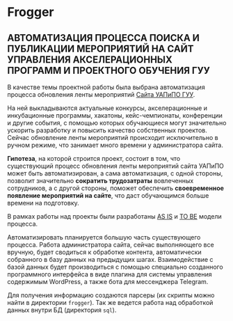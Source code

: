 # Frogger

## АВТОМАТИЗАЦИЯ ПРОЦЕССА ПОИСКА И ПУБЛИКАЦИИ МЕРОПРИЯТИЙ НА САЙТ УПРАВЛЕНИЯ АКСЕЛЕРАЦИОННЫХ ПРОГРАММ И ПРОЕКТНОГО ОБУЧЕНИЯ ГУУ

В качестве темы проектной работы была выбрана автоматизация процесса обновления ленты мероприятий [Сайта УАПиПО ГУУ](http://pmo.guu.ru/all-events/).

На ней выкладываются актуальные конкурсы, акселерационные и инкубационные программы, хакатоны, кейс-чемпионаты, конференции и другие события, с помощью которых обучающиеся могут значительно ускорить разработку и повысить качество собственных проектов. Сейчас обновление ленты мероприятий происходит исключительно в ручном режиме, что занимает много времени у администратора сайта.

**Гипотеза**, на которой строится проект, состоит в том, что существующий процесс обновления ленты мероприятий сайта УАПиПО может быть автоматизирован, а сама автоматизация, с одной стороны, позволит значительно **сократить трудозатраты** вовлеченных сотрудников, а с другой стороны, поможет обеспечить **своевременное появление мероприятий на сайте**, что даст обучающимся больше времени на подготовку.

В рамках работы над проекты были разработаны [AS IS](https://drive.google.com/file/d/1NnZAt0cczjUkmpYIpka7kPa2cvbftCo9/view?usp=sharing) и [TO BE](https://drive.google.com/file/d/1K1ChAl1Flo6hVMBam-A16nuf1nykOOqB/view?usp=sharing) модели процесса.

Автоматизировать планируется большую часть существующего процесса. Работа администратора сайта, сейчас выполняющего все вручную, будет сводиться к обработке контента, автоматически собранного в базу данных на предыдущих шагах. Взаимодействие с базой данных будет производиться с помощью специально созданного программного интерфейса в виде плагина для системы управления содержимым WordPress, а также бота для мессенджера Telegram.

Для получения информацию создаются парсеры (их скрипты можно найти в директории `frogger`). Так же ведется работа над обработкой данных внутри БД (директория `sql`).

